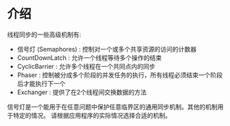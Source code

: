 介绍
====

线程同步的一些高级机制有:

* 信号灯 (Semaphores) : 控制对一个或多个共享资源的访问的计数器
* CountDownLatch : 允许一个线程等待多个操作的结束
* CyclicBarrier : 允许多个线程在一个共同点内的同步
* Phaser : 控制被分成多个阶段的并发任务的执行，所有线程必须结束一个阶段后才能执行下一个
* Exchanger : 提供了在2个线程间交换数据的方法

信号灯是一个能用于在任意问题中保护任意临界区的通用同步机制。其他的机制用于特定的情况。
请根据应用程序的实际情况选择合适的机制。




